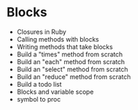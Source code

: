 # Blocks

- Closures in Ruby
- Calling methods with blocks
- Writing methods that take blocks
- Build a "times" method from scratch
- Build an "each" method from scratch
- Build an "select" method from scratch
- Build an "reduce" method from scratch
- Build a todo list
- Blocks and variable scope
- symbol to proc
